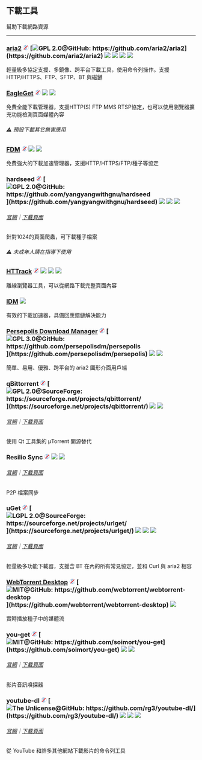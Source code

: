 ## 下載工具

幫助下載網路資源

---

### [aria2](https://aria2.github.io/) ![](../assets/free.png) [![](../assets/open-source-icon.png "GPL 2.0@GitHub: https://github.com/aria2/aria2")](https://github.com/aria2/aria2) ![](../assets/united-states.png) ![](../assets/usb.png) ![](../assets/multi_platform.png) ![](../assets/command-line.png)

輕量級多協定支援、多鏡像、跨平台下載工具，使用命令列操作。支援 HTTP/HTTPS、FTP、SFTP、BT 與磁鏈

### [EagleGet](http://www.eagleget.com/) ![](../assets/free.png) ![](../assets/earth-globe.png) ![](../assets/usb.png)


免費全能下載管理器，支援HTTP\(S\) FTP MMS RTSP協定，也可以使用瀏覽器擴充功能檢測頁面媒體內容

###### ⚠️ 預設下載其它無害應用

### [FDM](http://www.freedownloadmanager.org/) ![](../assets/free.png) ![](../assets/earth-globe.png) ![](../assets/multi_platform.png)

免費強大的下載加速管理器，支援HTTP/HTTPS/FTP/種子等協定

### hardseed ![](../assets/free.png) [![](../assets/open-source-icon.png "GPL 2.0@GitHub: https://github.com/yangyangwithgnu/hardseed")](https://github.com/yangyangwithgnu/hardseed) ![](../assets/united-states.png) ![](../assets/usb.png) ![](../assets/multi_platform.png)

###### [官網](http://yangyangwithgnu.github.io/)｜[下載頁面](https://github.com/yangyangwithgnu/hardseed)

針對1024的頁面爬蟲，可下載種子檔案

###### ⚠️ 未成年人請在指導下使用

### [HTTrack](https://www.httrack.com/page/2/en/index.html) ![](../assets/free.png) ![](../assets/earth-globe.png) ![](../assets/usb.png) ![](../assets/multi_platform.png)

離線瀏覽器工具，可以從網路下載完整頁面內容

### [IDM](http://internetdownloadmanager.com/) ![](../assets/earth-globe.png)

有效的下載加速器，具備回應錯鏈解決能力

### [Persepolis Download Manager](https://persepolisdm.github.io/) ![](../assets/free.png) [![](../assets/open-source-icon.png "GPL 3.0@GitHub: https://github.com/persepolisdm/persepolis")](https://github.com/persepolisdm/persepolis) ![](../assets/united-states.png) ![](../assets/multi_platform.png)

簡單、易用、優雅、跨平台的 aria2 圖形介面用戶端

### qBittorrent ![](../assets/free.png) [![](../assets/open-source-icon.png "GPL 2.0@SourceForge: https://sourceforge.net/projects/qbittorrent/")](https://sourceforge.net/projects/qbittorrent/) ![](../assets/earth-globe.png) ![](../assets/multi_platform.png)

###### [官網](https://www.qbittorrent.org/)｜[下載頁面](https://www.qbittorrent.org/download.php)

使用 Qt 工具集的 µTorrent 開源替代

### Resilio Sync ![](../assets/free.png) ![](../assets/earth-globe.png) ![](../assets/multi_platform.png)

###### [官網](https://www.resilio.com/)｜[下載頁面](https://www.resilio.com/individuals/)

P2P 檔案同步

### uGet ![](../assets/free.png) [![](../assets/open-source-icon.png "LGPL 2.0@SourceForge: https://sourceforge.net/projects/urlget/")](https://sourceforge.net/projects/urlget/) ![](../assets/earth-globe.png) ![](../assets/usb.png) ![](../assets/multi_platform.png)

###### [官網](http://ugetdm.com/)｜[下載頁面](http://ugetdm.com/downloads)

輕量級多功能下載器，支援含 BT 在內的所有常見協定，並和 Curl 與 aria2 相容

### [WebTorrent Desktop](https://webtorrent.io/desktop/) ![](../assets/free.png) [![](../assets/open-source-icon.png "MIT@GitHub: https://github.com/webtorrent/webtorrent-desktop")](https://github.com/webtorrent/webtorrent-desktop) ![](../assets/earth-globe.png)

實時播放種子中的媒體流

### you-get ![](../assets/free.png) [![](../assets/open-source-icon.png "MIT@GitHub: https://github.com/soimort/you-get")](https://github.com/soimort/you-get) ![](../assets/united-states.png) ![](../assets/usb.png)

###### [官網](https://you-get.org/)｜[下載頁面](https://github.com/soimort/you-get/releases)

影片音訊嗅探器

### youtube-dl ![](../assets/free.png) [![](../assets/open-source-icon.png "The Unlicense@GitHub: https://github.com/rg3/youtube-dl/")](https://github.com/rg3/youtube-dl/) ![](../assets/united-states.png) ![](../assets/usb.png) ![](../assets/command-line.png)

###### [官網](http://rg3.github.io/youtube-dl/)｜[下載頁面](http://rg3.github.io/youtube-dl/download.html)

從 YouTube 和許多其他網站下載影片的命令列工具
